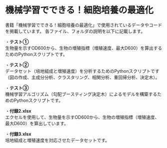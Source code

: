 # 機械学習でできる！細胞培養の最適化
書籍「機械学習でできる！細胞培養の最適化」で使用されているデータやコードを掲載しています。
各ファイル、フォルダの説明を以下に記載します。

・**テスト①**<br>
生物量を示すOD600から、生物の増殖指標（増殖速度、最大D600）を算出するためのPythonスクリプトです。

・**テスト②**<br>
データセット（培地組成と増殖速度）を分析するためのPythonスクリプトです（図の作成、主成分分析、クラスタリング、相関分析、重回帰分析、決定木）。

・**テスト③**<br>
機械学習アルゴリズム（勾配ブースティング決定木）によるモデルを構築するためのPythonスクリプトです。

・**付録2.xlsx**<br>
エクセルを使用して、生物量を示すOD600から、生物の増殖指標（増殖速度、最大D600）を算出しています。

・**付録3.xlsx**<br>
培地組成と増殖速度を対応させたデータセットです。
